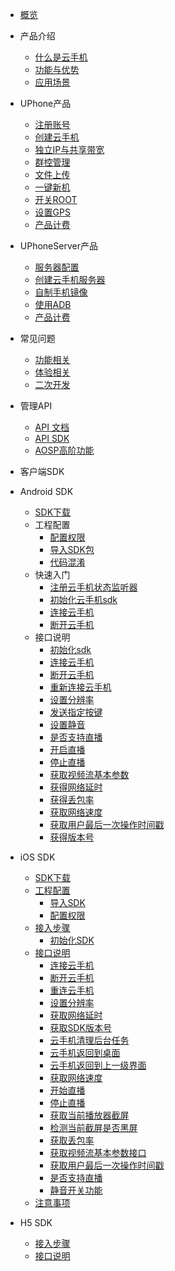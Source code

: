 * [概览](/uphone/README.md)
* 产品介绍   <!-- 以下是参考的目录模版，旨在建议产品文档应该包含的内容模块。实际章节划分可根据实际内容进行调整 -->
   * [什么是云手机](/uphone/_whatUphone.md)
   * [功能与优势](/uphone/_function.md)
   * [应用场景](/uphone/_application.md)

* UPhone产品
    * [注册账号](/uphone/guide.md#注册账号)
    * [创建云手机](/uphone/guide.md#创建云手机)
    * [独立IP与共享带宽](/uphone/guide.md#独立公网IP)
    * [群控管理](/uphone/guide.md#群控管理)
    * [文件上传](/uphone/guide.md#文件上传)
    * [一键新机](/uphone/guide.md#一键新机)
    * [开关ROOT](/uphone/guide.md#开关ROOT)
    * [设置GPS](/uphone/guide.md#设置GPS)
    * [产品计费](/uphone/price-uphone.md#产品计费)
    
* UPhoneServer产品 
    * [服务器配置](/uphone/price.md#云手机服务器)
    * [创建云手机服务器](/uphone/guide.md#创建云手机服务器)
    * [自制手机镜像](/uphone/guide.md#自制镜像)
    * [使用ADB](/uphone/guide.md#使用ADB)
    * [产品计费](/uphone/price.md#产品计费)
      
* 常见问题
  * [功能相关](/uphone/FAQ.md#功能相关)
  * [体验相关](/uphone/FAQ.md#体验相关)
  * [二次开发](/uphone/FAQ.md#二次开发)

* 管理API
  * [API 文档](https://cms-docs.ucloudadmin.com/api/uphone-api/README)
  * [API SDK](https://cms-docs.ucloudadmin.com/tools)
  * [AOSP高阶功能](/uphone/_sysapplication.md)

* 客户端SDK
 * Android SDK 
   * [SDK下载](/uphone/sdk.md#SDK下载)
   * 工程配置
       * [配置权限](/uphone/sdk.md#配置权限)        
       * [导入SDK包](/uphone/sdk.md#导入SDK包)     
       * [代码混淆](/uphone/sdk.md#代码混淆)
   * 快速入门
       * [注册云手机状态监听器](/uphone/sdk.md#注册云手机状态监听器)  	
       * [初始化云手机sdk](/uphone/sdk.md#初始化云手机sdk)   	 
       * [连接云手机](/uphone/sdk.md#连接UPhone)       
       * [断开云手机](/uphone/sdk.md#断开UPhone)  
   * 接口说明
       * [初始化sdk](/uphone/sdk.md#初始化sdk) 
       * [连接云手机](/uphone/sdk.md#连接云手机)  
       * [断开云手机](/uphone/sdk.md#断开云手机)      
       * [重新连接云手机](/uphone/sdk.md#重新连接云手机)      
       * [设置分辨率](/uphone/sdk.md#设置分辨率)         
       * [发送指定按键](/uphone/sdk.md#发送指定按键)       
       * [设置静音](/uphone/sdk.md#设置静音)     
       * [是否支持直播](/uphone/sdk.md#是否支持直播)    
       * [开启直播](/uphone/sdk.md#开启直播)    
       * [停止直播](/uphone/sdk.md#停止直播)    
       * [获取视频流基本参数](/uphone/sdk.md#获取视频流基本参数)    
       * [获得网络延时](/uphone/sdk.md#获得网络延时)  
       * [获得丢包率](/uphone/sdk.md#获得丢包率)     
       * [获取网络速度](/uphone/sdk.md#获取网络速度)    
       * [获取用户最后一次操作时间戳](/uphone/sdk.md#获取用户最后一次操作时间戳)     
       * [获得版本号](/uphone/sdk.md#获得版本号)
 * iOS SDK 
   * [SDK下载](/uphone/ios_sdk.md#SDK下载)  
   * [工程配置](/uphone/ios_sdk.md#工程配置)              
       * [导入SDK](/uphone/ios_sdk.md#导入SDK)     
       * [配置权限](/uphone/ios_sdk.md#配置权限) 
   * [接入步骤](/uphone/ios_sdk.md#接入步骤)  
       * [初始化SDK](/uphone/ios_sdk.md#初始化SDK)           
   * [接口说明](/uphone/ios_sdk.md#接口说明)
       * [连接云手机](/uphone/ios_sdk.md#连接云手机)  
       * [断开云手机](/uphone/ios_sdk.md#断开云手机)      
       * [重连云手机](/uphone/ios_sdk.md#重连云手机)      
       * [设置分辨率](/uphone/ios_sdk.md#设置分辨率)         
       * [获取网络延时](/uphone/ios_sdk.md#获取网络延时)       
       * [获取SDK版本号](/uphone/ios_sdk.md#获取SDK版本号)     
       * [云手机清理后台任务](/uphone/ios_sdk.md#云手机清理后台任务)    
       * [云手机返回到桌面](/uphone/ios_sdk.md#云手机返回到桌面)    
       * [云手机返回到上一级界面](/uphone/ios_sdk.md#云手机返回到上一级界面)    
       * [获取网络速度](/uphone/ios_sdk.md#获取网络速度)    
       * [开始直播](/uphone/ios_sdk.md#开始直播)  
       * [停止直播](/uphone/ios_sdk.md#停止直播)     
       * [获取当前播放器截屏](/uphone/ios_sdk.md#获取当前播放器截屏)    
       * [检测当前截屏是否黑屏](/uphone/ios_sdk.md#检测当前截屏是否黑屏)     
       * [获取丢包率](/uphone/ios_sdk.md#获取丢包率)
       * [获取视频流基本参数接口](/uphone/ios_sdk.md#获取视频流基本参数接口)
       * [获取用户最后一次操作时间戳](/uphone/ios_sdk.md#获取用户最后一次操作时间戳)
       * [是否支持直播](/uphone/ios_sdk.md#是否支持直播)
       * [静音开关功能](/uphone/ios_sdk.md#静音开关功能)
   * [注意事项](/uphone/ios_sdk.md#注意事项)
 * H5 SDK
   * [接入步骤](/uphone/h5-sdk.md#快速入门amp集成SDK)
   * [接口说明](/uphone/h5-sdk.md#API接口)

